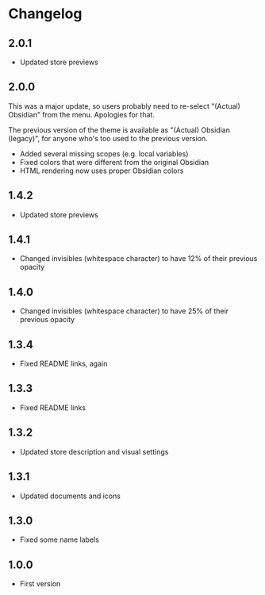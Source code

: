 # Changelog

## 2.0.1

* Updated store previews

## 2.0.0

This was a major update, so users probably need to re-select "(Actual) Obsidian" from the menu. Apologies for that.

The previous version of the theme is available as "(Actual) Obsidian (legacy)", for anyone who's too used to the previous version.

* Added several missing scopes (e.g. local variables)
* Fixed colors that were different from the original Obsidian
* HTML rendering now uses proper Obsidian colors

## 1.4.2

* Updated store previews

## 1.4.1

* Changed invisibles (whitespace character) to have 12% of their previous opacity

## 1.4.0

* Changed invisibles (whitespace character) to have 25% of their previous opacity

## 1.3.4

* Fixed README links, again

## 1.3.3

* Fixed README links

## 1.3.2

* Updated store description and visual settings

## 1.3.1

* Updated documents and icons

## 1.3.0

* Fixed some name labels

## 1.0.0

* First version
